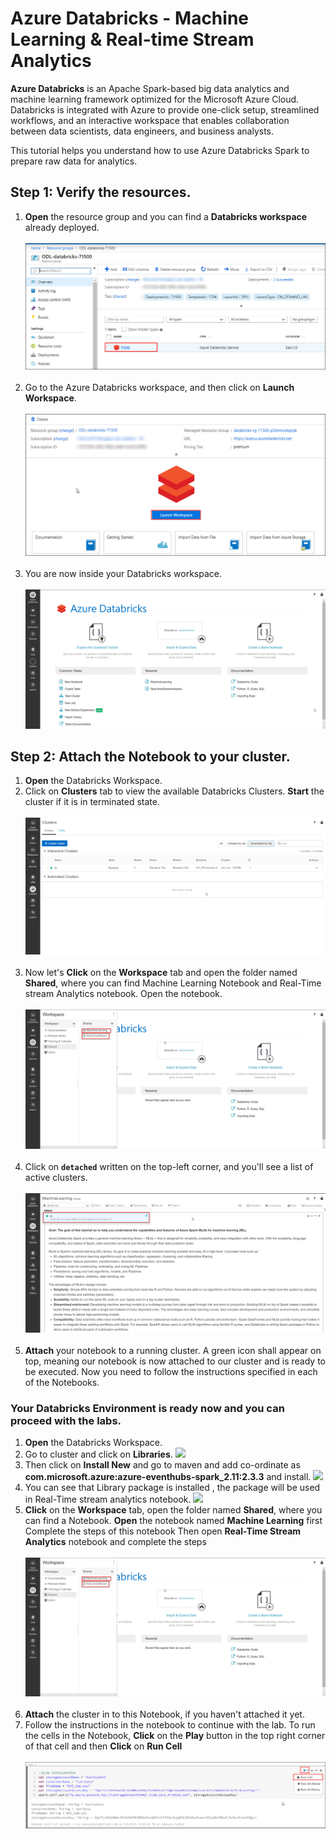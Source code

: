 # Azure Databricks - Machine Learning & Real-time Stream Analytics

**Azure Databricks** is an Apache Spark-based big data analytics and machine learning framework optimized for the Microsoft Azure Cloud.
Databricks is integrated with Azure to provide one-click setup, streamlined workflows, and an interactive workspace that enables collaboration between data scientists, data engineers, and business analysts.


This tutorial helps you understand how to use Azure Databricks Spark to prepare raw data for analytics.

## Step 1: Verify the resources.

1. **Open** the resource group and you can find a **Databricks workspace** already deployed.</br></br>
<kbd>![](images/01_rg.jpg)</kbd></br></br>
2. Go to the Azure Databricks workspace, and then click on **Launch Workspace**.</br></br>
<kbd>![](images/02_Launch.jpg)</kbd></br></br>
3. You are now inside your Databricks workspace.</br></br>
<kbd>![](images/machine.png)</kbd>


## Step 2: Attach the Notebook to your cluster.

1. **Open** the Databricks Workspace.</br>
2. Click on **Clusters** tab to view the available Databricks Clusters. **Start** the cluster if it is in terminated state.</br></br>
<kbd>![](images/cluster_1.png)</kbd></br></br>
3. Now let's **Click** on the **Workspace** tab and open the folder named **Shared**, where you can find Machine Learning Notebook and Real-Time stream Analytics notebook. Open the notebook. </br></br>
<kbd>![](images/realtime_1.png)</kbd></br></br>
4. Click on **`detached`** written on the top-left corner, and you'll see a list of active clusters.</br></br>
<kbd>![](images/realtime_2.png)</kbd></br></br>
5. **Attach** your notebook to a running cluster. A green icon shall appear on top, meaning our notebook is now attached to our cluster and is ready to be executed. Now you need to follow the instructions specified in each of the Notebooks.

### Your Databricks Environment is ready now and you can proceed with the labs.
1. **Open** the Databricks Workspace.</br>
2. Go to cluster and click on **Libraries**.
    <kbd>![](library.png)</kbd></br>
3. Then click on **Install New** and go to maven and add co-ordinate as **com.microsoft.azure:azure-eventhubs-spark_2.11:2.3.3** and install.
   <kbd>![](library_1.png)</kbd></br>
4. You can see that Library package is installed , the package will be used in Real-Time stream analytics notebook.
    <kbd>![](library_2.png)</kbd></br>
2. **Click** on the **Workspace** tab, open the folder named **Shared**, where you can find a Notebook. **Open** the notebook named **Machine Learning** first Complete the steps of this notebook Then open **Real-Time Stream Analytics** notebook and complete the steps</br></br>
<kbd>![](images/realtime_1.png)</kbd></br></br>
3. **Attach** the cluster in to this Notebook, if you haven't attached it yet.</br>
4. Follow the instructions in the notebook to continue with the lab. To run the cells in the Notebook, **Click** on the **Play** button in the top right corner of that cell and then **Click** on **Run Cell**</br></br>
<kbd>![](images/run_cell.jpg)</kbd></br>

